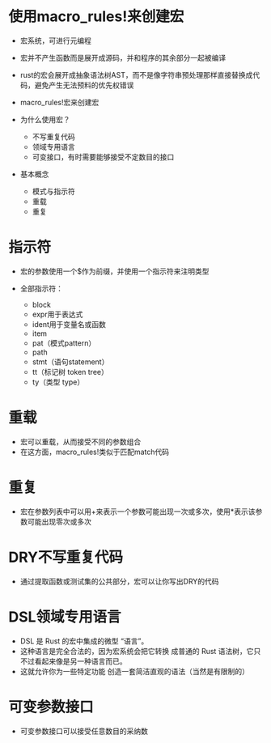 # 使用macro_rules!来创建宏

- 宏系统，可进行元编程
- 宏并不产生函数而是展开成源码，并和程序的其余部分一起被编译

- rust的宏会展开成抽象语法树AST，而不是像字符串预处理那样直接替换成代码，避免产生无法预料的优先权错误

- macro_rules!宏来创建宏

- 为什么使用宏？
  - 不写重复代码
  - 领域专用语言
  - 可变接口，有时需要能够接受不定数目的接口

- 基本概念
  - 模式与指示符
  - 重载
  - 重复

# 指示符
- 宏的参数使用一个$作为前缀，并使用一个指示符来注明类型

- 全部指示符：
  - block
  - expr用于表达式
  - ident用于变量名或函数
  - item
  - pat（模式pattern）
  - path
  - stmt（语句statement）
  - tt（标记树 token tree）
  - ty（类型 type）

# 重载

- 宏可以重载，从而接受不同的参数组合
- 在这方面，macro_rules!类似于匹配match代码

# 重复

- 宏在参数列表中可以用+来表示一个参数可能出现一次或多次，使用*表示该参数可能出现零次或多次

# DRY不写重复代码
- 通过提取函数或测试集的公共部分，宏可以让你写出DRY的代码

# DSL领域专用语言

- DSL 是 Rust 的宏中集成的微型 “语言”。
- 这种语言是完全合法的，因为宏系统会把它转换 成普通的 Rust 语法树，它只不过看起来像是另一种语言而已。
- 这就允许你为一些特定功能 创造一套简洁直观的语法（当然是有限制的）

# 可变参数接口
- 可变参数接口可以接受任意数目的采纳数